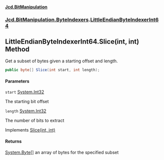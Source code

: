 #### [Jcd.BitManipulation](index.md 'index')
### [Jcd.BitManipulation.ByteIndexers](Jcd.BitManipulation.ByteIndexers.md 'Jcd.BitManipulation.ByteIndexers').[LittleEndianByteIndexerInt64](Jcd.BitManipulation.ByteIndexers.LittleEndianByteIndexerInt64.md 'Jcd.BitManipulation.ByteIndexers.LittleEndianByteIndexerInt64')

## LittleEndianByteIndexerInt64.Slice(int, int) Method

Get a subset of bytes given a starting offset and length.

```csharp
public byte[] Slice(int start, int length);
```
#### Parameters

<a name='Jcd.BitManipulation.ByteIndexers.LittleEndianByteIndexerInt64.Slice(int,int).start'></a>

`start` [System.Int32](https://docs.microsoft.com/en-us/dotnet/api/System.Int32 'System.Int32')

The starting bit offset

<a name='Jcd.BitManipulation.ByteIndexers.LittleEndianByteIndexerInt64.Slice(int,int).length'></a>

`length` [System.Int32](https://docs.microsoft.com/en-us/dotnet/api/System.Int32 'System.Int32')

The number of bits to extract

Implements [Slice(int, int)](Jcd.BitManipulation.ByteIndexers.IByteIndexer.Slice(int,int).md 'Jcd.BitManipulation.ByteIndexers.IByteIndexer.Slice(int, int)')

#### Returns
[System.Byte](https://docs.microsoft.com/en-us/dotnet/api/System.Byte 'System.Byte')[[]](https://docs.microsoft.com/en-us/dotnet/api/System.Array 'System.Array')
an array of bytes for the specified subset